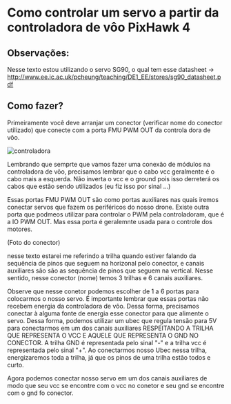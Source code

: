 # Como controlar um servo a partir da controladora de vôo PixHawk 4

## Observações: 
Nesse texto estou utilizando o servo SG90, o qual tem esse datasheet ->
 http://www.ee.ic.ac.uk/pcheung/teaching/DE1_EE/stores/sg90_datasheet.pdf

## Como fazer?

Primeiramente você deve arranjar um conector (verificar nome do conector utilizado) que conecte com a porta FMU PWM OUT da controla
dora de vôo.

![controladora](./assets/controladora.png) 

Lembrando que semprte que vamos fazer uma conexão de módulos na controladora de vôo, precisamos lembrar que o cabo vcc geralmente 
é o cabo mais a esquerda. Não inverta o vcc e o ground pois isso derreterá os cabos que estão sendo utilizados (eu fiz isso por sinal ...)

Essas portas FMU PWM OUT são como portas auxiliares nas quais iremos conectar servos que fazem os periféricos do nosso drone. Existe outra
porta que podmeos utilizar para controlar o PWM pela controladoram, que é a IO PWM OUT. Mas essa porta é geralemnte usada para
o controle dos motores.

(Foto do conector)


nesse texto estarei me referindo a trilha quando estiver falando da sequência de pinos que seguem na horizonal pelo conector, e canais 
auxiliares são são as sequência de pinos que seguem na vertical. Nesse sentido, nesse conector (nome) temos 3 trilhas e 6 canais 
auxiliares.

Observe que nesse conetor podemos escolher de 1 a 6 portas para colocarmos o nosso servo. É importante lembrar que essas portas não 
recebem energia da controladora de vôo. Dessa forma, precisamos conectar à alguma fonte de energia esse conector para que alimente
o servo. Dessa forma, podemos utilizar um ubec que regula tensão para 5V para conectarmos em um dos canais auxiliares RESPEITANDO
A TRILHA QUE REPRESENTA O VCC E AQUELE QUE REPRESENTA O GND NO CONECTOR. A trilha GND é representada pelo sinal "-" e a trilha
vcc é representada pelo sinal "+". Ao conectarmos nosso Ubec nessa trilha, energizaremos toda a trilha, já que os pinos de uma trilha
estão todos e curto. 

Agora podemos conectar nosso servo em um dos canais auxiliares de modo que seu vcc se encontre com o vcc no conetor e seu gnd se 
encontre com o gnd fo conector.  

